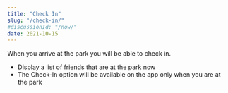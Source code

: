 ```yaml
---
title: "Check In"
slug: "/check-in/"
#discussionId: "/now/"
date: 2021-10-15
---
```

When you arrive at the park you will be able to check in.

* Display a list of friends that are at the park now
* The Check-In option will be available on the app only when you are at the park